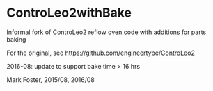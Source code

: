 # ControLeo2withBake
Informal fork of ControLeo2 reflow oven code with additions for parts baking

For the original, see
https://github.com/engineertype/ControLeo2

2016-08: update to support bake time > 16 hrs

Mark Foster, 2015/08, 2016/08

